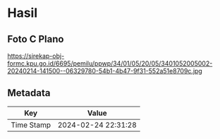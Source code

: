 # Hasil

## Foto C Plano

https://sirekap-obj-formc.kpu.go.id/6695/pemilu/ppwp/34/01/05/20/05/3401052005002-20240214-141500--06329780-54b1-4b47-9f31-552a51e8709c.jpg


## Metadata

| Key        | Value               |
| ---------- | ------------------- |
| Time Stamp | 2024-02-24 22:31:28 |



